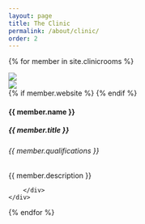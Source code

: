 ```yaml
---
layout: page
title: The Clinic
permalink: /about/clinic/
order: 2
---
```


  {% for member in site.clinicrooms %}
  <div class="row">

  <div class="col-12 mt-3">
    <div class="card">
      <div class="row justify-content-center">
        <div class="col-6 col-lg-6 mt-3 mt-lg-0">
          <img class="card-img-top animated fadeIn" src="{{ member.image1 }}" >
        </div>
        <div class="col-6 col-lg-6 mt-3 mt-lg-0">
          <img class="card-img-top animated fadeIn" src="{{ member.image2 }}" >
        </div>
      </div>
      <div class="card-body">
      {% if member.website %}
      <a target="blank" href="{{ member.website }}" class="btn btn-sm btn-primary float-right animated shake"><i class="fas fa-external-link-square-alt"></i></a>
      {% endif %}
        <h4 class="card-title">{{ member.name }}</h4>
                <h5 class="card-title text-secondary">{{ member.title }}</h5>
                <h6 class="card-title text-secondary">{{ member.qualifications }}</h6>
        <p class="card-text">

{{ member.description }}</p>

        </div>
    </div>
  </div>




  </div>
  {% endfor %}
